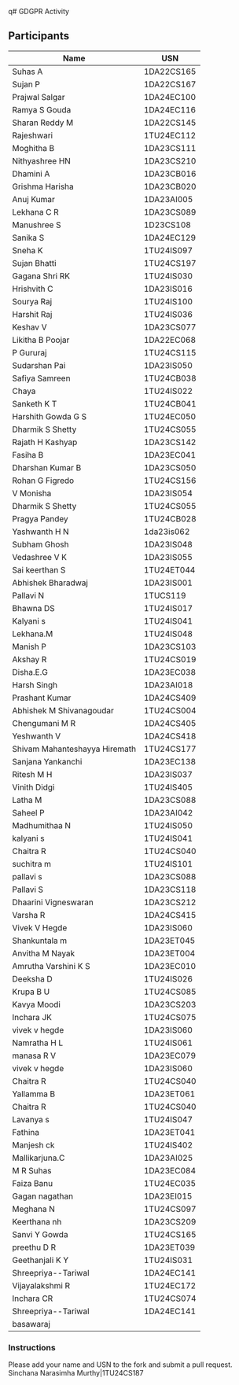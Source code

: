 q# GDGPR Activity

## Participants

| Name               | USN           |
|--------------------|---------------|
| Suhas A            | 1DA22CS165    |
| Sujan P            | 1DA22CS167    |
| Prajwal Salgar     | 1DA24EC100    |
| Ramya S Gouda      | 1DA24EC116    |
| Sharan Reddy M     | 1DA22CS145    |
| Rajeshwari         | 1TU24EC112    |
| Moghitha B         | 1DA23CS111    |
| Nithyashree HN     | 1DA23CS210    |
| Dhamini A          | 1DA23CB016    |
| Grishma Harisha    | 1DA23CB020    |
| Anuj Kumar         | 1DA23AI005    |
| Lekhana C R        | 1DA23CS089    |
| Manushree S        | 1D23CS108     |
| Sanika S           | 1DA24EC129    |
| Sneha K            | 1TU24IS097    |
| Sujan Bhatti       | 1TU24CS197    |
| Gagana Shri RK     | 1TU24IS030    |
| Hrishvith C        | 1DA23IS016    |
| Sourya Raj         | 1TU24IS100    |
| Harshit Raj        | 1TU24IS036    |
| Keshav V           | 1DA23CS077    |
| Likitha B Poojar   | 1DA22EC068    |
| P Gururaj          | 1TU24CS115    |
| Sudarshan Pai      | 1DA23IS050    |
| Safiya Samreen     | 1TU24CB038    |
| Chaya              | 1TU24IS022    |
| Sanketh K T        | 1TU24CB041    |
| Harshith Gowda G S | 1TU24EC050    |
| Dharmik S Shetty   | 1TU24CS055    |
| Rajath H Kashyap   | 1DA23CS142    |
| Fasiha B           | 1DA23EC041    |
|Dharshan Kumar B|1DA23CS050|
| Rohan G Figredo   | 1TU24CS156    |
|V Monisha          |1DA23IS054     |
| Dharmik S Shetty  | 1TU24CS055    |
| Pragya Pandey     | 1TU24CB028    |
|Yashwanth H N| 1da23is062|
| Subham Ghosh      | 1DA23IS048    |
| Vedashree V K     | 1DA23IS055    |
| Sai keerthan S    | 1TU24ET044    |
| Abhishek Bharadwaj| 1DA23IS001    |
|Pallavi N|1TUCS119|
| Bhawna DS | 1TU24IS017 |
|Kalyani s          |    1TU24IS041|
| Lekhana.M | 1TU24IS048 |
| Manish P|1DA23CS103|
|Akshay R| 1TU24CS019 |
|Disha.E.G | 1DA23EC038 |
| Harsh Singh | 1DA23AI018 |
|Prashant Kumar|1DA24CS409 |
| Abhishek M Shivanagoudar| 1TU24CS004|
|Chengumani M R|1DA24CS405|
|Yeshwanth V|1DA24CS418 |
| Shivam Mahanteshayya Hiremath| 1TU24CS177|
| Sanjana Yankanchi| 1DA23EC138|
|Ritesh M H|1DA23IS037|
| Vinith Didgi | 1TU24IS405|
| Latha M| 1DA23CS088 |
|Saheel P | 1DA23AI042 |
|Madhumithaa N|1TU24IS050|
|kalyani s|1TU24IS041|
| Chaitra R| 1TU24CS040|
|suchitra m| 1TU24IS101|
|pallavi s| 1DA23CS088
|Pallavi S| 1DA23CS118|
|Dhaarini Vigneswaran | 1DA23CS212|
|Varsha R |1DA24CS415|
|Vivek V Hegde | 1DA23IS060 |
|Shankuntala m| 1DA23ET045|
|Anvitha M Nayak| 1DA23ET004 |
|Amrutha Varshini K S| 1DA23EC010 |
|Deeksha D| 1TU24IS026 |
|Krupa B U| 1TU24CS085|
| Kavya Moodi| 1DA23CS203|
| Inchara JK| 1TU24CS075|
| vivek v hegde | 1DA23IS060|
| Namratha H L | 1TU24IS061 |
|manasa R V| 1DA23EC079|
| vivek v hegde | 1DA23IS060|
| Chaitra R| 1TU24CS040 |
|Yallamma B|1DA23ET061|
| Chaitra R| 1TU24CS040 |
|Lavanya s|1TU24IS047|
|Fathina |1DA23ET041|
| Manjesh ck | 1TU24IS402|
|Mallikarjuna.C| 1DA23AI025|
| M R Suhas | 1DA23EC084 |
| Faiza Banu| 1TU24EC035|
| Gagan nagathan |1DA23EI015 |
| Meghana N| 1TU24CS097 |
| Keerthana nh| 1DA23CS209 |
| Sanvi Y Gowda | 1TU24CS165 |
| preethu D R | 1DA23ET039 |
|Geethanjali K Y| 1TU24IS031|
| Shreepriya--Tariwal | 1DA24EC141 |
| Vijayalakshmi R  | 1TU24EC172 |
| Inchara CR | 1TU24CS074|
| Shreepriya--Tariwal | 1DA24EC141|
| basawaraj| |1DA23EC022|



### Instructions
Please add your name and USN to the fork and submit a pull request.
Sinchana Narasimha Murthy|1TU24CS187

